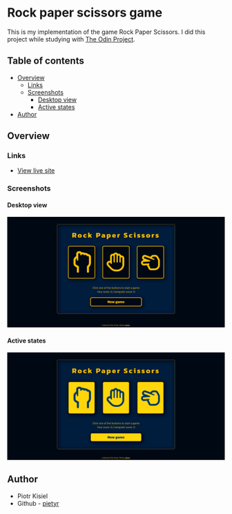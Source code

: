 # Rock paper scissors game

This is my implementation of the game Rock Paper Scissors. I did this project while studying with [The Odin Project](https://www.theodinproject.com/).

## Table of contents

-   [Overview](#overview)
    -   [Links](#links)
    -   [Screenshots](#screenshot)
        -   [Desktop view](#desktop-view)
        -   [Active states](#active-states)
-   [Author](#author)

## Overview

### Links

-   [View live site](https://pietyr.github.io/rock-paper-scissors/)

### Screenshots

#### Desktop view

![](./screenshots/screenshot-desktop-view.png)

#### Active states

![](./screenshots/screenshot-active-states.png)

## Author

-   Piotr Kisiel
-   Github - [pietyr](https://github.com/pietyr)
